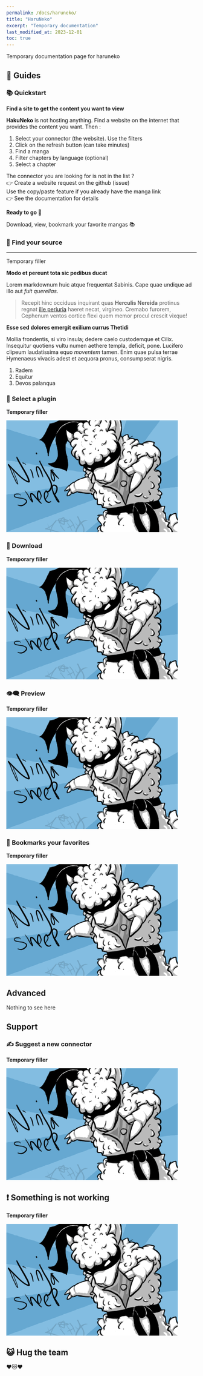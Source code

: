 ```yaml
---
permalink: /docs/haruneko/
title: "HaruNeko"
excerpt: "Temporary documentation"
last_modified_at: 2023-12-01
toc: true
---
```


Temporary documentation page for haruneko

🚀 Guides
----------------------------------------

### 📚 Quickstart

**Find a site to get the content you want to view**

<div class="border">
    <p>
        <strong>HakuNeko</strong> is not hosting anything. Find a website on
        the internet that provides the content you want. Then :
    </p>
    <ol>
        <li>
            Select your connector (the website).
            Use the filters
        </li>
        <li>
             Click on the refresh button (can take
            minutes)
        </li>
        <li>Find a manga</li>
        <li>
            Filter chapters by language (optional)
        </li>
        <li>Select a chapter</li>
    </ol>
    <p>
        The connector you are looking for is not in the list ?<br />
        👉 Create a website request on the github (issue)<br />
        Use the copy/paste feature if you already have the manga link<br />
        👉 See the documentation for details
    </p>
</div>

**Ready to go 🚀**

<div class="border">
    <p>Download, view, bookmark your favorite mangas 📚</p>
</div>

### 🔗 Find your source 
-----------------------------------------

Temporary filler

**Modo et pereunt tota sic pedibus ducat**

Lorem markdownum huic atque frequentat Sabinis. Cape quae undique ad illo aut
*fuit querellas*.

> Recepit hinc occiduus inquirant quas **Herculis Nereida** protinus regnat
> [ille periuria](http://www.example.com/) haeret necat, virgineo. Cremabo furorem,
> Cephenum ventos cortice flexi quem memor procul crescit vixque!

**Esse sed dolores emergit exilium currus Thetidi**

Mollia frondentis, si viro insula; dedere caelo custodemque et Cilix. Insequitur
quotiens vultu numen aethere templa, deficit, pone. Lucifero clipeum
laudatissima equo *moventem* tamen. Enim quae pulsa terrae Hymenaeus vivacis
adest et aequora pronus, consumpserat nigris.

1. Radem
2. Equitur
3. Devos palanqua

### 🔌 Select a plugin

**Temporary filler**

![reference layout](/assets/images/documentation/haruneko/ninja.png)


### 🔽 Download


**Temporary filler**

![reference layout](/assets/images/documentation/haruneko/ninja.png)

### 👁️‍🗨️ Preview

**Temporary filler**

![reference layout](/assets/images/documentation/haruneko/ninja.png)

### 🔖 Bookmarks your favorites


**Temporary filler**

![reference layout](/assets/images/documentation/haruneko/ninja.png)

Advanced
------------------------------

Nothing to see here

Support
------------------------------

### ✍ Suggest a new connector

**Temporary filler**

![reference layout](/assets/images/documentation/haruneko/ninja.png)

❗ Something is not working
----------------------

**Temporary filler**

![reference layout](/assets/images/documentation/haruneko/ninja.png)

😺 Hug the team
----------------------------------

❤😻❤
